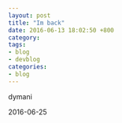 ```yaml
---
layout: post
title: "Im back"
date: 2016-06-13 18:02:50 +800
category: 
tags: 
- blog
- devblog
categories:
- blog
---
```


dymani

2016-06-25
